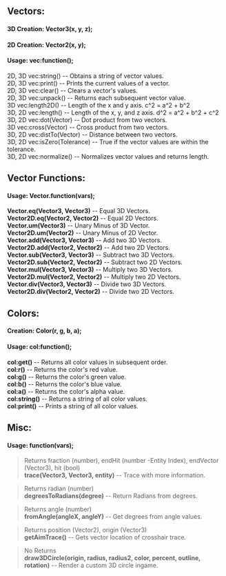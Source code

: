 ## Vectors:<br/>
#### 3D Creation: Vector3(x, y, z);<br/>
#### 2D Creation: Vector2(x, y);<br/>
#### Usage: vec:function();<br/>
  
2D, 3D	vec:string() -- Obtains a string of vector values.  
2D, 3D	vec:print() -- Prints the current values of a vector.  
2D, 3D	vec:clear() -- Clears a vector's values.  
2D, 3D	vec:unpack() -- Returns each subsequent vector value.  
3D    	vec:length2D() -- Length of the x and y axis. c^2 = a^2 + b^2  
3D, 2D	vec:length() -- Length of the x, y, and z axis. d^2 = a^2 + b^2 + c^2  
3D, 2D	vec:dot(Vector) -- Dot product from two vectors.  
3D    	vec:cross(Vector) -- Cross product from two vectors.  
3D, 2D	vec:distTo(Vector) -- Distance between two vectors.  
3D, 2D	vec:isZero(Tolerance) -- True if the vector values are within the tolerance.  
3D, 2D	vec:normalize() -- Normalizes vector values and returns length.  
  
  
  
## Vector Functions:<br/>
#### Usage: Vector.function(vars);<br/>
  
**Vector.eq(Vector3, Vector3)** -- Equal 3D Vectors.  
**Vector2D.eq(Vector2, Vector2)** -- Equal 2D Vectors.  
**Vector.um(Vector3)** -- Unary Minus of 3D Vector.  
**Vector2D.um(Vector2)** -- Unary Minus of 2D Vector.  
**Vector.add(Vector3, Vector3)** -- Add two 3D Vectors.  
**Vector2D.add(Vector2, Vector2)** -- Add two 2D Vectors.  
**Vector.sub(Vector3, Vector3)** -- Subtract two 3D Vectors.  
**Vector2D.sub(Vector2, Vector2)** -- Subtract two 2D Vectors.  
**Vector.mul(Vector3, Vector3)** -- Multiply two 3D Vectors.  
**Vector2D.mul(Vector2, Vector2)** -- Multiply two 2D Vectors.  
**Vector.div(Vector3, Vector3)** -- Divide two 3D Vectors.  
**Vector2D.div(Vector2, Vector2)** -- Divide two 2D Vectors.  
  
  
  
## Colors:<br/>
#### Creation: Color(r, g, b, a);<br/>
#### Usage: col:function();<br/>
  
**col:get()** -- Returns all color values in subsequent order.  
**col:r()** -- Returns the color's red value.  
**col:g()** -- Returns the color's green value.  
**col:b()** -- Returns the color's blue value.  
**col:a()** -- Returns the color's alpha value.  
**col:string()** -- Returns a string of all color values.  
**col:print()** -- Prints a string of all color values.  
  
  
  
## Misc:<br/>
#### Usage: function(vars);<br/>
  
> Returns fraction (number), endHit (number -Entity Index), endVector (Vector3), hit (bool)  
**trace(Vector3, Vector3, entity)** -- Trace with more information.  
  
> Returns radian (number)  
**degreesToRadians(degree)** -- Return Radians from degrees.  
  
> Returns angle (number)  
**fromAngle(angleX, angleY)** -- Get degrees from angle values.  
  
> Returns position (Vector2), origin (Vector3)   
**getAimTrace()** -- Gets vector location of crosshair trace.  
  
> No Returns  
**draw3DCircle(origin, radius, radius2, color, percent, outline, rotation)** -- Render a custom 3D circle ingame.  
